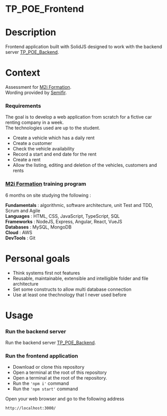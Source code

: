 # TP_POE_Frontend

# Description

Frontend application built with SolidJS designed to work with the backend server [TP_POE_Backend](https://github.com/Alain-RAMBELOSON/TP_POE_Backend).

# Context

Assessment for [M2i Formation](https://www.m2iformation.fr/).  
Wording provided by [Semifir](https://fr.linkedin.com/company/semifir).

### Requirements

The goal is to develop a web application from scratch for a fictive car renting company in a week.  
The technologies used are up to the student.

- Create a vehicle which has a daily rent
- Create a customer
- Check the vehicle availability
- Record a start and end date for the rent
- Create a rent
- Allow the listing, editing and deletion of the vehicles, customers and rents

### [M2i Formation](https://www.m2iformation.fr/) training program

6 months on site studying the following :

**Fundamentals** : algorithmic, software architecture, unit Test and TDD, Scrum and Agile  
**Languages** : HTML, CSS, JavaScript, TypeScript, SQL  
**Frameworks** : NodeJS, Express, Angular, React, VueJS  
**Databases** : MySQL, MongoDB  
**Cloud** : AWS  
**DevTools** : Git

# Personal goals

- Think systems first not features
- Reusable, maintainable, extensible and intelligible folder and file architecture
- Set some constructs to allow multi database connection
- Use at least one thechnology that I never used before

# Usage

### Run the backend server

Run the backend server [TP_POE_Backend](https://github.com/Alain-RAMBELOSON/TP_POE_Backend).

### Run the frontend application

- Download or clone this repository
- Open a terminal at the root of this repository
- Open a terminal at the root of the repository.
- Run the `'npm i'` command
- Run the `'npm start'` command

Open your web browser and go to the following address
```
http://localhost:3000/
```

